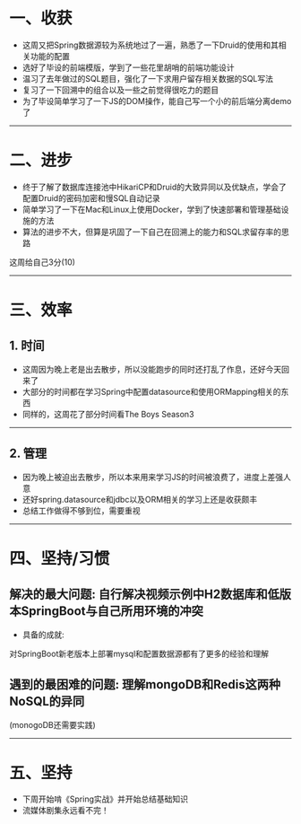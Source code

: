 # 一、收获

- 这周又把Spring数据源较为系统地过了一遍，熟悉了一下Druid的使用和其相关功能的配置
- 选好了毕设的前端模版，学到了一些花里胡哨的前端功能设计
- 温习了去年做过的SQL题目，强化了一下求用户留存相关数据的SQL写法
- 复习了一下回溯中的组合以及一些之前觉得很吃力的题目
- 为了毕设简单学习了一下JS的DOM操作，能自己写一个小的前后端分离demo了

---









# 二、进步

- 终于了解了数据库连接池中HikariCP和Druid的大致异同以及优缺点，学会了配置Druid的密码加密和慢SQL自动记录
- 简单学习了一下在Mac和Linux上使用Docker，学到了快速部署和管理基础设施的方法
- 算法的进步不大，但算是巩固了一下自己在回溯上的能力和SQL求留存率的思路

这周给自己3分(10)

---











# 三、效率



## 1. 时间

- 这周因为晚上老是出去散步，所以没能跑步的同时还打乱了作息，还好今天回来了
- 大部分的时间都在学习Spring中配置datasource和使用ORMapping相关的东西
- 同样的，这周花了部分时间看The Boys Season3

---





## 2. 管理

- 因为晚上被迫出去散步，所以本来用来学习JS的时间被浪费了，进度上差强人意
- 还好spring.datasource和jdbc以及ORM相关的学习上还是收获颇丰
- 总结工作做得不够到位，需要重视

---



















# 四、坚持/习惯



## 解决的最大问题: 自行解决视频示例中H2数据库和低版本SpringBoot与自己所用环境的冲突

- 具备的成就:

对SpringBoot新老版本上部署mysql和配置数据源都有了更多的经验和理解





## 遇到的最困难的问题: 理解mongoDB和Redis这两种NoSQL的异同

(monogoDB还需要实践)

---











# 五、坚持

- 下周开始啃《Spring实战》并开始总结基础知识
- 流媒体剧集永远看不完！















